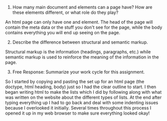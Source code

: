 1. How many main document <head> and <body> elements can a page have? How are these
elements different, or what role do they play?

An html page can only have one <head> and <body> element. The head of the page will
contain the meta data or the stuff you don't see for the page, while the body contains
everything you will end up seeing on the page.

2. Describe the difference between structural and semantic markup.

Structural markup is the information (headings, paragraphs, etc.) while semantic
markup is used to reinforce the meaning of the information in the page.

3. Free Response: Summarize your work cycle for this assignment.

So I started by copying and pasting the set up for an html page (the doctype, html
heading, body) just so I had the clear outline to start. I then began writing html
to make the lists which I did by following along with what was written on the website
about the different types of lists. At the end after typing everything up I had to go
back and deal with some indenting issues because I overlooked it initially. Several
times throughout this process I opened it up in my web browser to make sure everything
looked okay!
